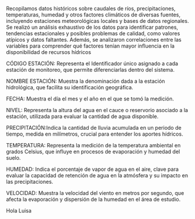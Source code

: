 Recopilamos datos históricos sobre caudales de ríos, precipitaciones, temperaturas, humedad y otros factores climáticos de diversas fuentes, incluyendo estaciones meteorológicas locales y bases de datos regionales. Se realizó un análisis exhaustivo de los datos para identificar patrones, tendencias estacionales y posibles problemas de calidad, como valores atípicos y datos faltantes. Además, se analizaron correlaciones entre las variables para comprender qué factores tenían mayor influencia en la disponibilidad de recursos hídricos

CÓDIGO ESTACIÓN: Representa el Identificador único asignado a cada estación de monitoreo, que permite diferenciarlas dentro del sistema.

NOMBRE ESTACIÓN: Muestra la denominación dada a la estación hidrológica, que facilita su identificación geográfica.

FECHA: Muestra el día el mes y el año en el que se tomó la medición.

NIVEL: Representa la altura del agua en el cauce o reservorio asociado a la estación, utilizada para evaluar la cantidad de agua disponible.

PRECIPITACIÓN:Indica la cantidad de lluvia acumulada en un periodo de tiempo, medida en milímetros, crucial para entender los aportes hídricos.

TEMPERATURA: Representa la medición de la temperatura ambiental en grados Celsius, que influye en procesos de evaporación y humedad del suelo.

HUMEDAD: Indica el porcentaje de vapor de agua en el aire, clave para evaluar la capacidad de retención de agua en la atmósfera y su impacto en las precipitaciones.

VELOCIDAD: Muestra la velocidad del viento en metros por segundo, que afecta la evaporación y dispersión de la humedad en el área de estudio.

Hola Luisa